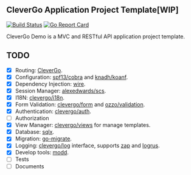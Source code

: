 CleverGo Application Project Template[WIP]
------------------------------------------

[![Build Status](https://travis-ci.org/clevergo/demo.svg?branch=master)](https://travis-ci.org/clevergo/demo)
[![Go Report Card](https://goreportcard.com/badge/github.com/clevergo/demo)](https://goreportcard.com/report/github.com/clevergo/demo)

CleverGo Demo is a MVC and RESTful API application project template.

## TODO

- [x] Routing: [CleverGo](https://github.com/clevergo/clevergo).
- [x] Configuration: [spf13/cobra](https://github.com/spf13/cobra) and [knadh/koanf](https://github.com/knadh/koanf).
- [x] Dependency Injection: [wire](https://github.com/google/wire).
- [x] Session Manager: [alexedwards/scs](https://github.com/alexedwards/scs).
- [x] I18N: [clevergo/i18n](https://github.com/clevergo/log).
- [x] Form Validation: [clevergo/form](https://github.com/clevergo/form) and [ozzo/validation](https://github.com/go-ozzo/ozzo-validation).
- [x] Authentication: [clevergo/auth](https://github.com/clevergo/auth).
- [ ] Authorization
- [x] View Manager: [clevergo/views](https://github.com/clevergo/auth) for manage templates.
- [x] Database: [sqlx](https://github.com/jmoiron/sqlx).
- [x] Migration: [go-migrate](https://github.com/golang-migrate/migrate).
- [x] Logging: [clevergo/log](https://github.com/clevergo/log) interface, supports [zap](https://github.com/clevergo/log/tree/master/zapadapter) and [logrus](https://github.com/clevergo/log/tree/master/logrusadapter).
- [x] Develop tools: [modd](https://github.com/cortesi/modd).
- [ ] Tests
- [ ] Documents
